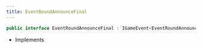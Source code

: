 ```yaml
---
title: EventRoundAnnounceFinal
---
```


```csharp
public interface EventRoundAnnounceFinal : IGameEvent<EventRoundAnnounceFinal>
```

- Implements

